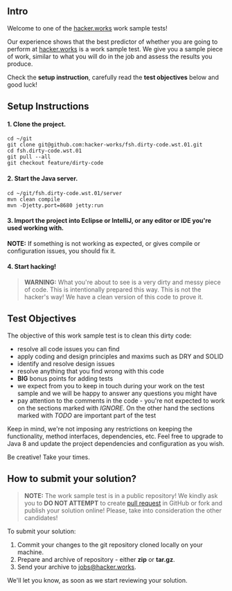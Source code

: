 ## Intro

Welcome to one of the [hacker.works][hacker.works] work sample tests!

Our experience shows that the best predictor of whether you are going to perform at [hacker.works][hacker.works] is a work sample test. We give you a sample piece of work, similar to what you will do in the job and assess the results you produce.

Check the **setup instruction**, carefully read the **test objectives** below and good luck!

## Setup Instructions

#### 1. Clone the project.

    cd ~/git
    git clone git@github.com:hacker-works/fsh.dirty-code.wst.01.git
    cd fsh.dirty-code.wst.01
    git pull --all
    git checkout feature/dirty-code

#### 2. Start the Java server.

    cd ~/git/fsh.dirty-code.wst.01/server
    mvn clean compile
    mvn -Djetty.port=8680 jetty:run

#### 3. Import the project into Eclipse or IntelliJ, or any editor or IDE you're used working with.

**NOTE:** If something is not working as expected, or gives compile or configuration issues, you should fix it. 

#### 4. Start hacking! 

> **WARNING:** What you're about to see is a very dirty and messy piece of code. This is intentionally prepared this way. This is not the hacker's way! We have a clean version of this code to prove it. 

## Test Objectives

The objective of this work sample test is to clean this dirty code:

* resolve all code issues you can find
* apply coding and design principles and maxims such as DRY and SOLID
* identify and resolve design issues
* resolve anything that you find wrong with this code 
* **BIG** bonus points for adding tests
* we expect from you to keep in touch during your work on the test sample and we will be happy to answer any questions you might have
* pay attention to the comments in the code - you're not expected to work on the sections marked with *IGNORE*. On the other hand the sections marked with *TODO* are important part of the test

Keep in mind, we're not imposing any restrictions on keeping the functionality, method interfaces, dependencies, etc. Feel free to upgrade to Java 8 and update the project dependencies and configuration as you wish. 

Be creative! Take your times.

## How to submit your solution?

> **NOTE:** The work sample test is in a public repository! We kindly ask you to **DO NOT ATTEMPT** to create [pull request][github.pull] in GitHub or fork and publish your solution online! Please, take into consideration the other candidates!

To submit your solution:

1. Commit your changes to the git repository cloned locally on your machine.
2. Prepare and archive of repository - either **zip** or **tar.gz**.
3. Send your archive to [jobs@hacker.works][jobs-mailto].

We'll let you know, as soon as we start reviewing your solution.

[hacker.works]: http://hacker.works
[github.pull]: https://github.com/hacker-works/fsh.dirty-code.wst.01/pulls
[jobs-mailto]: mailto:jobs@hacker.works
